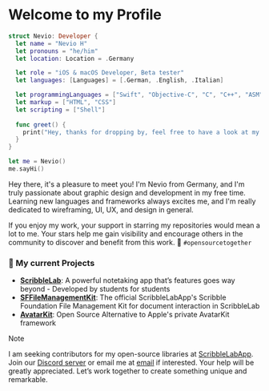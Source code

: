 # **Welcome to my Profile** 

```SWIFT
struct Nevio: Developer {
  let name = "Nevio H"
  let pronouns = "he/him"
  let location: Location = .Germany

  let role = "iOS & macOS Developer, Beta tester"
  let languages: [Languages] = [.German, .English, .Italian]

  let programmingLanguages = ["Swift", "Objective-C", "C", "C++", "ASM", "JS"]
  let markup = ["HTML", "CSS"]
  let scripting = ["Shell"]
  
  func greet() {
    print("Hey, thanks for dropping by, feel free to have a look at my work! 🧡")
  }
}

let me = Nevio()
me.sayHi()
```

Hey there, it's a pleasure to meet you! I'm Nevio from Germany, and I'm truly passionate about graphic design and development in my free time. Learning new languages and frameworks always excites me, and I'm really dedicated to wireframing, UI, UX, and design in general.

If you enjoy my work, your support in starring my repositories would mean a lot to me. Your stars help me gain visibility and encourage others in the community to discover and benefit from this work. 🧡 `#opensourcetogether`

### 🚀 My current Projects

- [**ScribbleLab**](https://github.com/ScribbleLabApp/ScribbleLab): A powerful notetaking app that’s features goes way beyond - Developed by students for students
- [**SFFileManagementKit**](https://github.com/ScribbleLabApp/SFFileManagementKit):  The official ScribbleLabApp's Scribble Foundation File Management Kit for document interaction in ScribbleLab 
- [**AvatarKit**](https://github.com/ScribbleLabApp/SLAvatarKit): Open Source Alternative to Apple's private AvatarKit framework 

> [!NOTE]
> I am seeking contributors for my open-source libraries at [ScribbleLabApp](https://github.com/ScribbleLabApp). Join our [Discord server](https://discord.gg/eRCe7tFuBk) or email me at [email](mailto:n3v1010@gmail.com) if interested. Your help will be greatly appreciated. Let’s work together to create something unique and remarkable.
